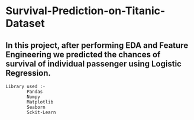 # Survival-Prediction-on-Titanic-Dataset

## In this project, after performing EDA and Feature Engineering we predicted the chances of survival of individual passenger using Logistic Regression.

	Library used :- 
			Pandas
			Numpy
			Matplotlib
			Seaborn
			Sckit-Learn
				
